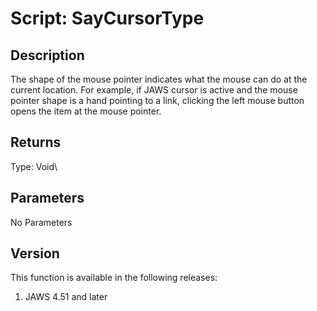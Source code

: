# Script: SayCursorType

## Description

The shape of the mouse pointer indicates what the mouse can do at the
current location. For example, if JAWS cursor is active and the mouse
pointer shape is a hand pointing to a link, clicking the left mouse
button opens the item at the mouse pointer.

## Returns

Type: Void\

## Parameters

No Parameters

## Version

This function is available in the following releases:

1.  JAWS 4.51 and later
